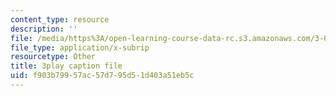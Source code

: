 ```yaml
---
content_type: resource
description: ''
file: /media/https%3A/open-learning-course-data-rc.s3.amazonaws.com/3-091sc-introduction-to-solid-state-chemistry-fall-2010/f903b79957ac57d795d51d403a51eb5c_AFS4JbQGB0c.vtt
file_type: application/x-subrip
resourcetype: Other
title: 3play caption file
uid: f903b799-57ac-57d7-95d5-1d403a51eb5c
---
```

